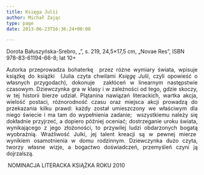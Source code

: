 ```yaml
---
title: Księga Julii
author: Michał Zając
type: page
date: 2013-06-23T16:36:24+00:00

---
```

Dorota Bałuszyńska-Srebro, „”, s. 219, 24,5&#215;17,5 cm, „Novae Res”, ISBN 978-83-61194-66-8; lat 10+

<p style="text-align: justify;">
  Autorka przeprowadza bohaterkę  przez różne wymiary świata, wpisuje książkę do książki  (Julia czyta chwilami <i>Księgę Julii</i>, czyli opowieść o własnych przygodach), dokonuje  zakłóceń w linearnym następstwie czasowym. Dziewczynka gra w klasy i w zależności od tego, gdzie skoczy, w tej historii bierze udział. Plątanina nawiązań literackich, wartka akcja, wielość postaci, różnorodność czasu oraz miejsca akcji prowadzą do przekazania kilku prawd: każdy został umieszczony we właściwym dla niego świecie i ma tam do wypełnienia zadanie;  wszystkiemu należy się dokładnie przyjrzeć, a dopiero później oceniać; dostrzeganie uroku świata, wynikającego z jego złożoności, to przywilej ludzi obdarzonych bogatą wyobraźnią. Wrażliwość Julki, jej talent kreacji są w pewnej mierze  wynikiem osamotnienia w domu rodzinnym. Dziewczynka dużo czyta, tworzy własne wizje, a bogactwo doświadczeń, przemyśleń czyni ją dojrzalszą.
</p>

 NOMINACJA LITERACKA KSIĄŻKA ROKU 2010